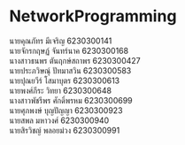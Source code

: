# NetworkProgramming
นายคุณภัทร มีเจริญ 6230300141 <br>
นายจักรกฤษฏ์ จันทร์นาค 6230300168 <br>
นางสาวธนพร ตันฤกษ์สถาพร 6230300427 <br>
นายประภวิษณุ์ ปัทมาสวิน 6230300583 <br>
นายปุณยวีร์ โสมาบุตร 6230300613 <br>
นายพงศ์ภีระ วิทยา 6230300648 <br>
นางสาวพัชรีพร ศักดิ์พรหม 6230300699 <br>
นายศุภพงษ์ บุญปัญญา 6230300923 <br>
นายสพล มหาวงศ์ 6230300940 <br>
นายสิรวิชญ์ พลอยม่วง 6230300991 <br>
